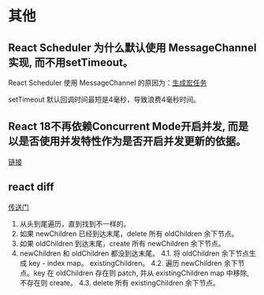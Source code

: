 # 其他

## React Scheduler 为什么默认使用 MessageChannel 实现, 而不用setTimeout。

React Scheduler 使用 MessageChannel 的原因为：[生成宏任务](https://juejin.cn/post/6953804914715803678)

setTimeout 默认回调时间最短是4毫秒，导致浪费4毫秒时间。

## React 18不再依赖Concurrent Mode开启并发, 而是以是否使用并发特性作为是否开启并发更新的依据。

[链接](https://segmentfault.com/a/1190000040973864)

## react diff
[传送门](https://github.com/facebook/react/blob/aa9988e5e669122ed0d76c72f2dea159eef872b4/packages/react-reconciler/src/ReactChildFiber.new.js#L750)

1. 从头到尾遍历，直到找到不一样的。
2. 如果 newChildren 已经到达末尾，delete 所有 oldChildren 余下节点。
3. 如果 oldChildren 到达末尾，create 所有 newChildren 余下节点。
4. newChildren 和 oldChildren 都没到达末尾。
   4.1. 将 oldChildren 余下节点生成 key - index map。 existingChildren。
   4.2. 遍历 newChildren 余下节点。key 在 oldChildren 存在则 patch, 并从 existingChildren map 中移除, 不存在则 create。
   4.3. delete 所有 existingChildren 余下节点。

